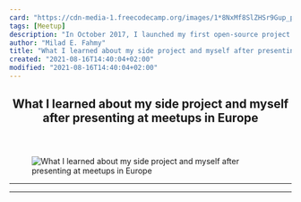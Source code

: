 ```yaml
---
card: "https://cdn-media-1.freecodecamp.org/images/1*8NxMf8SlZHSr9Gup_p1ZlQ.jpeg"
tags: [Meetup]
description: "In October 2017, I launched my first open-source project on G"
author: "Milad E. Fahmy"
title: "What I learned about my side project and myself after presenting at meetups in Europe"
created: "2021-08-16T14:40:04+02:00"
modified: "2021-08-16T14:40:04+02:00"
---
```

<div class="site-wrapper">
<main id="site-main" class="site-main outer">
<div class="inner">
<article class="post-full post tag-meetup tag-front-end-development tag-technology tag-life-lessons tag-programming ">
<header class="post-full-header">
<h1 class="post-full-title">What I learned about my side project and myself after presenting at meetups in Europe</h1>
</header>
<figure class="post-full-image">
<picture>
<source media="(max-width: 700px)" sizes="1px" srcset="data:image/gif;base64,R0lGODlhAQABAIAAAAAAAP///yH5BAEAAAAALAAAAAABAAEAAAIBRAA7 1w">
<source media="(min-width: 701px)" sizes="(max-width: 800px) 400px,
(max-width: 1170px) 700px,
1400px" srcset="https://cdn-media-1.freecodecamp.org/images/1*8NxMf8SlZHSr9Gup_p1ZlQ.jpeg 300w,
https://cdn-media-1.freecodecamp.org/images/1*8NxMf8SlZHSr9Gup_p1ZlQ.jpeg 600w,
https://cdn-media-1.freecodecamp.org/images/1*8NxMf8SlZHSr9Gup_p1ZlQ.jpeg 1000w,
https://cdn-media-1.freecodecamp.org/images/1*8NxMf8SlZHSr9Gup_p1ZlQ.jpeg 2000w">
<img onerror="this.style.display='none'" src="https://cdn-media-1.freecodecamp.org/images/1*8NxMf8SlZHSr9Gup_p1ZlQ.jpeg" alt="What I learned about my side project and myself after presenting at meetups in Europe">
</picture>
</figure>
<section class="post-full-content">
<div class="post-content">
</div>
<hr>
<hr>
</section>
</article>
</div>
</main>
</div>
<!-- Google Tag Manager (noscript) -->
<!-- End Google Tag Manager (noscript) -->
